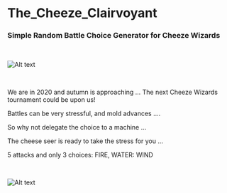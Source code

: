 # The_Cheeze_Clairvoyant

<h3>Simple Random Battle Choice Generator for Cheeze Wizards</h3>

<BR>

![Alt text](https://github.com/JonnyBanana/The_Cheeze_Clairvoyant/blob/master/img/CHEEZE-GIF.gif?raw=true)

<BR>

We are in 2020 and autumn is approaching ...
The next Cheeze Wizards tournament could be upon us!

Battles can be very stressful, and mold advances ....

So why not delegate the choice to a machine ...

The cheese seer is ready to take the stress for you ...

5 attacks and only 3 choices: FIRE, WATER: WIND

<BR>
  
![Alt text](https://raw.githubusercontent.com/JonnyBanana/The_Cheeze_Clairvoyant/master/img/CHEEZE_CLAIRVOYANT.PNG)

<BR>
